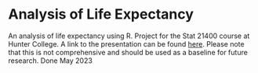 # Analysis of Life Expectancy
An analysis of life expectancy using R. Project for the Stat 21400 course at Hunter College. A link to the presentation can be found <a href="https://www.youtube.com/watch?v=GIGZWnfB5I8">here</a>. Please note that this is not comprehensive and should be used as a baseline for future research. Done May 2023
